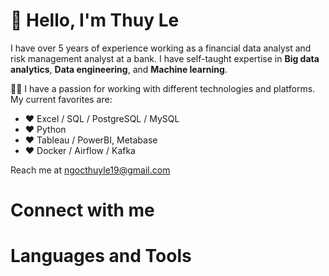 # 👋 Hello, I'm Thuy Le

I have over 5 years of experience working as a financial data analyst and risk management analyst at a bank. I have self-taught expertise in **Big data analytics**, **Data engineering**, and **Machine learning**.

🧑‍💻 I have a passion for working with different technologies and platforms. My current favorites are:

- ❤️ Excel / SQL / PostgreSQL / MySQL
- ❤️ Python 
- ❤️ Tableau / PowerBI, Metabase
- ❤️ Docker / Airflow / Kafka

Reach me at ngocthuyle19@gmail.com 

# Connect with me


# Languages and Tools





<!---
ThuyLe2410/ThuyLe2410 is a ✨ special ✨ repository because its `README.md` (this file) appears on your GitHub profile.
You can click the Preview link to take a look at your changes.
--->
